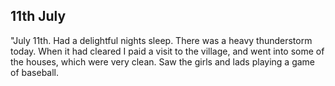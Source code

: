 ## 11th July

"July 11th. Had a delightful nights sleep. There was a heavy thunderstorm today. When it had cleared I paid a visit to the village, and went into some of the houses, which were very clean. Saw the girls and lads playing a game of baseball.
